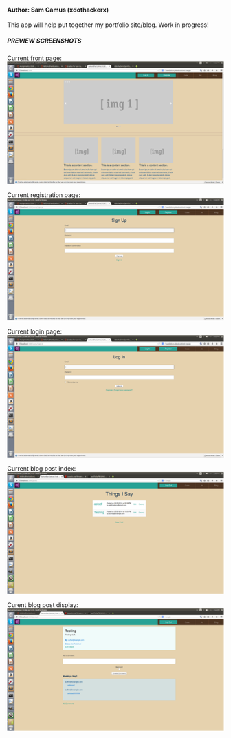 <h4>Author: Sam Camus (xdothackerx)</h4>

This app will help put together my portfolio site/blog. Work in progress!



<h5>PREVIEW SCREENSHOTS</h5>

Current front page:
![HomePage](https://raw.githubusercontent.com/xdothackerx/portfolio/master/public/img/frontpage.png)

Current registration page:
![Registration](https://raw.githubusercontent.com/xdothackerx/portfolio/master/public/img/signup.png)

Current login page:
![Login](https://raw.githubusercontent.com/xdothackerx/portfolio/master/public/img/login.png)

Current blog post index:
![Index](https://raw.githubusercontent.com/xdothackerx/portfolio/master/public/img/blog_index.png)

Curent blog post display:
![Posts](https://raw.githubusercontent.com/xdothackerx/portfolio/master/public/img/blog_post.png)
<!-- *Look into isotope -->

